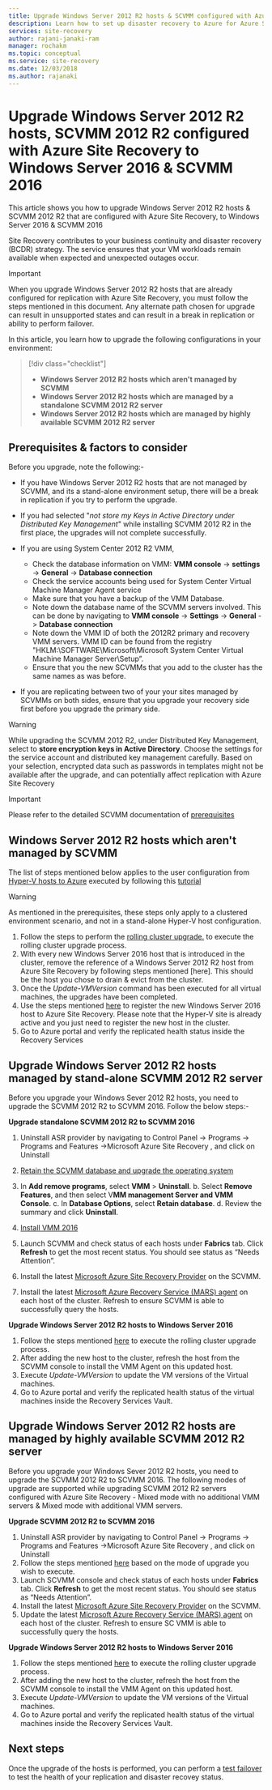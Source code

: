 ```yaml
---
title: Upgrade Windows Server 2012 R2 hosts & SCVMM configured with Azure Site Recovery to Windows Server 2016 
description: Learn how to set up disaster recovery to Azure for Azure Stack VMs with the Azure Site Recovery service.
services: site-recovery
author: rajani-janaki-ram
manager: rochakm
ms.topic: conceptual
ms.service: site-recovery
ms.date: 12/03/2018
ms.author: rajanaki
---
```


# Upgrade Windows Server 2012 R2 hosts, SCVMM 2012 R2 configured with Azure Site Recovery to Windows Server 2016 & SCVMM 2016

This article shows you how to upgrade Windows Server 2012 R2 hosts & SCVMM 2012 R2 that are configured with Azure Site Recovery, to Windows Server 2016 & SCVMM 2016

Site Recovery contributes to your business continuity and disaster recovery (BCDR) strategy. The service ensures that your VM workloads remain available when expected and unexpected outages occur.

> [!IMPORTANT]
> When you upgrade Windows Server 2012 R2 hosts that are already configured for replication with Azure Site Recovery, you must follow the steps mentioned in this document. Any alternate path chosen for upgrade can result in unsupported states and can result in a break in replication or ability to perform failover.


In this article, you learn how to upgrade the following configurations in your environment:

> [!div class="checklist"]
> * **Windows Server 2012 R2 hosts which aren't managed by SCVMM** 
> * **Windows Server 2012 R2 hosts which are managed by a standalone SCVMM 2012 R2 server** 
> * **Windows Server 2012 R2 hosts which are managed by highly available SCVMM 2012 R2 server**


## Prerequisites & factors to consider

Before you upgrade, note the following:-

- If you have Windows Server 2012 R2 hosts that are not managed by SCVMM, and its a stand-alone environment setup, there will be a break in replication if you try to perform the upgrade.
- If you had selected "*not store my Keys in Active Directory under Distributed Key Management*" while installing SCVMM 2012 R2 in the first place, the upgrades will not complete successfully.

- If you are using System Center 2012 R2 VMM, 

    - Check the database information on VMM: **VMM console** -> **settings** -> **General** -> **Database connection**
    - Check the service accounts being used for System Center Virtual Machine Manager Agent service
    - Make sure that you have a backup of the VMM Database.
    - Note down the database name of the SCVMM servers involved. This can be done by navigating to **VMM console** -> **Settings** -> **General** -> **Database connection**
    - Note down the VMM ID of both the 2012R2 primary and recovery VMM servers. VMM ID can be found from the registry "HKLM:\SOFTWARE\Microsoft\Microsoft System Center Virtual Machine Manager Server\Setup”.
    - Ensure that you the new SCVMMs that you add to the cluster has the same names as was before. 

- If you are replicating between two of your your sites managed by SCVMMs on both sides, ensure that you upgrade your recovery side first before you upgrade the primary side.
> [!WARNING]
> While upgrading the SCVMM 2012 R2, under Distributed Key Management, select to **store encryption keys in Active Directory**. Choose the settings for the service account and distributed key management carefully. Based on your selection, encrypted data such as passwords in templates might not be available after the upgrade, and can potentially affect replication with Azure Site Recovery

> [!IMPORTANT]
> Please refer to the detailed SCVMM documentation of [prerequisites](https://docs.microsoft.com/system-center/vmm/upgrade-vmm?view=sc-vmm-2016#requirements-and-limitations)

## Windows Server 2012 R2 hosts which aren't managed by SCVMM 
The list of steps mentioned below applies to the user configuration from [Hyper-V hosts to Azure](https://docs.microsoft.com/azure/site-recovery/hyper-v-azure-architecture) executed by following this [tutorial](https://docs.microsoft.com/azure/site-recovery/hyper-v-prepare-on-premises-tutorial)

> [!WARNING]
> As mentioned in the prerequisites, these steps only apply to a clustered environment scenario, and not in a stand-alone Hyper-V host configuration.

1. Follow the steps to perform the [rolling cluster upgrade.](https://docs.microsoft.com/windows-server/failover-clustering/cluster-operating-system-rolling-upgrade#cluster-os-rolling-upgrade-process) to execute the rolling cluster upgrade process.
2. With every new Windows Server 2016 host that is introduced in the cluster, remove the reference of a Windows Server 2012 R2 host from Azure Site Recovery by following steps mentioned [here]. This should be the host you chose to drain & evict from the cluster.
3. Once the *Update-VMVersion* command has been executed for all virtual machines, the upgrades have been completed. 
4. Use the steps mentioned [here](https://docs.microsoft.com/azure/site-recovery/hyper-v-azure-tutorial#set-up-the-source-environment) to register the new Windows Server 2016 host to Azure Site Recovery. Please note that the Hyper-V site is already active and you just need to register the new host in the cluster. 
5. 	Go to Azure portal and verify the replicated health status inside the Recovery Services

## Upgrade Windows Server 2012 R2 hosts managed by stand-alone SCVMM 2012 R2 server
Before you upgrade your Windows Sever 2012 R2 hosts,  you need to upgrade the SCVMM 2012 R2 to SCVMM 2016. Follow the below steps:-

**Upgrade standalone SCVMM 2012 R2 to SCVMM 2016**

1.  Uninstall ASR provider by navigating to Control Panel -> Programs -> Programs and Features ->Microsoft Azure Site Recovery , and click on Uninstall
2. [Retain the SCVMM database and upgrade the operating system](https://docs.microsoft.com/system-center/vmm/upgrade-vmm?view=sc-vmm-2016#back-up-and-upgrade-the-operating-system)
3. In **Add remove programs**, select **VMM** > **Uninstall**. b. Select **Remove Features**, and then select V**MM management Server and VMM Console**. c. In **Database Options**, select **Retain database**. d. Review the summary and click **Uninstall**.

4. [Install VMM 2016](https://docs.microsoft.com/system-center/vmm/upgrade-vmm?view=sc-vmm-2016#install-vmm-2016)
5. Launch SCVMM  and check status of each hosts under **Fabrics** tab. Click **Refresh** to get the most recent status. You should see status as “Needs Attention”. 
17.	Install the latest [Microsoft Azure Site Recovery Provider](http://aka.ms/downloaddra) on the SCVMM.
16.	Install the latest [Microsoft Azure Recovery Service (MARS) agent](http://aka.ms/latestmarsagent) on each host of the cluster. Refresh to ensure SCVMM is able to successfully query the hosts.

**Upgrade Windows Server 2012 R2 hosts to Windows Server 2016**

1. Follow the steps mentioned [here](https://docs.microsoft.com/windows-server/failover-clustering/cluster-operating-system-rolling-upgrade#cluster-os-rolling-upgrade-process) to execute the rolling cluster upgrade process. 
2. After adding the new host to the cluster, refresh the host from the SCVMM console to install the VMM Agent on this updated host.
3. Execute *Update-VMVersion* to update the VM versions of the Virtual machines. 
4. 	Go to Azure portal and verify the replicated health status of the virtual machines inside the Recovery Services Vault. 

## Upgrade Windows Server 2012 R2 hosts are managed by highly available SCVMM 2012 R2 server
Before you upgrade your Windows Sever 2012 R2 hosts,  you need to upgrade the SCVMM 2012 R2 to SCVMM 2016. The following modes of upgrade are supported while upgrading SCVMM 2012 R2 servers configured with Azure Site Recovery - Mixed mode with no additional VMM servers & Mixed mode with additional VMM servers.

**Upgrade SCVMM 2012 R2 to SCVMM 2016**

1.  Uninstall ASR provider by navigating to Control Panel -> Programs -> Programs and Features ->Microsoft Azure Site Recovery , and click on Uninstall
2. Follow the steps mentioned [here](https://docs.microsoft.com/system-center/vmm/upgrade-vmm?view=sc-vmm-2016#upgrade-a-standalone-vmm-server) based on the mode of upgrade you wish to execute.
3. Launch SCVMM console and check status of each hosts under **Fabrics** tab. Click **Refresh** to get the most recent status. You should see status as “Needs Attention”.
4. Install the latest [Microsoft Azure Site Recovery Provider](http://aka.ms/downloaddra) on the SCVMM.
5. Update the latest [Microsoft Azure Recovery Service (MARS) agent](http://aka.ms/latestmarsagent) on each host of the cluster. Refresh to ensure SC VMM is able to successfully query the hosts.


**Upgrade Windows Server 2012 R2 hosts to Windows Server 2016**

1. Follow the steps mentioned [here](https://docs.microsoft.com/windows-server/failover-clustering/cluster-operating-system-rolling-upgrade#cluster-os-rolling-upgrade-process) to execute the rolling cluster upgrade process.
2. After adding the new host to the cluster, refresh the host from the SCVMM console to install the VMM Agent on this updated host.
3. Execute *Update-VMVersion* to update the VM versions of the Virtual machines. 
4. 	Go to Azure portal and verify the replicated health status of the virtual machines inside the Recovery Services Vault. 

## Next steps
Once the upgrade of the hosts is performed, you can perform a [test failover](tutorial-dr-drill-azure.md) to test the health of your replication and disaster recovey status.

